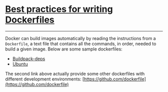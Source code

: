 # [Best practices for writing Dockerfiles](https://docs.docker.com/engine/userguide/eng-image/dockerfile_best-practices/) #

----------

Docker can build images automatically by reading the instructions from a `Dockerfile`, a text file that contains all the commands, in order, needed to build a given image. Below are some sample dockerfiles:

* [Buildpack-deps](https://github.com/docker-library/buildpack-deps/blob/master/jessie/Dockerfile) 
* [Ubuntu](https://github.com/dockerfile/ubuntu/blob/master/Dockerfile) 

The second link above actually provide some other dockerfiles with different development environments: [https://github.com/dockerfile](https://github.com/dockerfile) 






